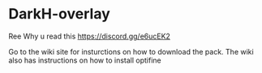 # DarkH-overlay

Ree
Why u read this
https://discord.gg/e6ucEK2

Go to the wiki site for insturctions on how to download the pack.
The wiki also has instructions on how to install optifine
